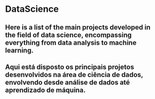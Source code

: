 # DataScience
Here is a list of the main projects developed in the field of data science, encompassing everything from data analysis to machine learning.
---
Aqui está disposto os principais projetos desenvolvidos na área de ciência de dados, envolvendo desde análise de dados até aprendizado de máquina.
---
